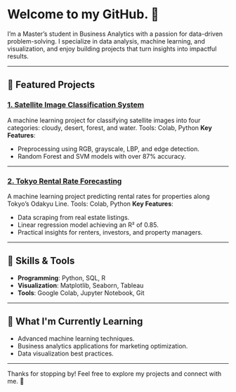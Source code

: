 # Welcome to my GitHub. 👋

I’m a Master’s student in Business Analytics with a passion for data-driven problem-solving. I specialize in data analysis, machine learning, and visualization, and enjoy building projects that turn insights into impactful results.

---

## 🌟 Featured Projects
### [1. Satellite Image Classification System](https://github.com/coco2525/satellite-image-classification)
A machine learning project for classifying satellite images into four categories: cloudy, desert, forest, and water.
Tools: Colab, Python
**Key Features**:
- Preprocessing using RGB, grayscale, LBP, and edge detection.
- Random Forest and SVM models with over 87% accuracy.

---

### [2. Tokyo Rental Rate Forecasting](https://github.com/coco2525/tokyo-rental-forecasting)
A machine learning project predicting rental rates for properties along Tokyo’s Odakyu Line.
Tools: Colab, Python
**Key Features**:
- Data scraping from real estate listings.
- Linear regression model achieving an R² of 0.85.
- Practical insights for renters, investors, and property managers.

---

## 🔧 Skills & Tools
- **Programming**: Python, SQL, R
- **Visualization**: Matplotlib, Seaborn, Tableau
- **Tools**: Google Colab, Jupyter Notebook, Git

---

## 🌱 What I'm Currently Learning
- Advanced machine learning techniques.
- Business analytics applications for marketing optimization.
- Data visualization best practices.

---

Thanks for stopping by! Feel free to explore my projects and connect with me. 🚀
